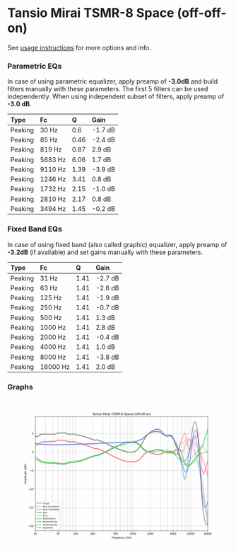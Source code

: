 # Tansio Mirai TSMR-8 Space (off-off-on)
See [usage instructions](https://github.com/jaakkopasanen/AutoEq#usage) for more options and info.

### Parametric EQs
In case of using parametric equalizer, apply preamp of **-3.0dB** and build filters manually
with these parameters. The first 5 filters can be used independently.
When using independent subset of filters, apply preamp of **-3.0 dB**.

| Type    | Fc      |    Q | Gain    |
|:--------|:--------|:-----|:--------|
| Peaking | 30 Hz   | 0.6  | -1.7 dB |
| Peaking | 85 Hz   | 0.46 | -2.4 dB |
| Peaking | 819 Hz  | 0.87 | 2.9 dB  |
| Peaking | 5683 Hz | 6.06 | 1.7 dB  |
| Peaking | 9110 Hz | 1.39 | -3.9 dB |
| Peaking | 1246 Hz | 3.41 | 0.8 dB  |
| Peaking | 1732 Hz | 2.15 | -1.0 dB |
| Peaking | 2810 Hz | 2.17 | 0.8 dB  |
| Peaking | 3494 Hz | 1.45 | -0.2 dB |

### Fixed Band EQs
In case of using fixed band (also called graphic) equalizer, apply preamp of **-3.2dB**
(if available) and set gains manually with these parameters.

| Type    | Fc       |    Q | Gain    |
|:--------|:---------|:-----|:--------|
| Peaking | 31 Hz    | 1.41 | -2.7 dB |
| Peaking | 63 Hz    | 1.41 | -2.6 dB |
| Peaking | 125 Hz   | 1.41 | -1.9 dB |
| Peaking | 250 Hz   | 1.41 | -0.7 dB |
| Peaking | 500 Hz   | 1.41 | 1.3 dB  |
| Peaking | 1000 Hz  | 1.41 | 2.8 dB  |
| Peaking | 2000 Hz  | 1.41 | -0.4 dB |
| Peaking | 4000 Hz  | 1.41 | 1.0 dB  |
| Peaking | 8000 Hz  | 1.41 | -3.8 dB |
| Peaking | 16000 Hz | 1.41 | 2.0 dB  |

### Graphs
![](./Tansio%20Mirai%20TSMR-8%20Space%20(off-off-on).png)